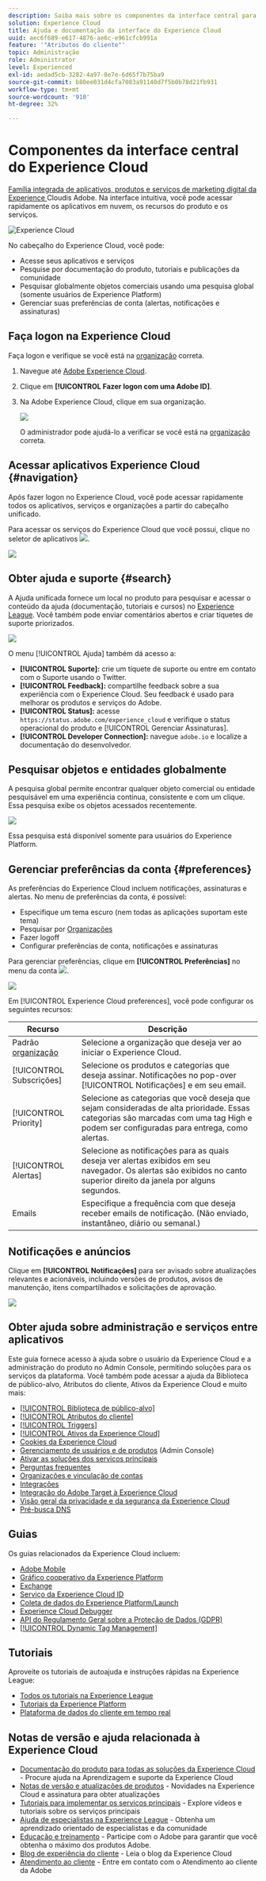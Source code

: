 ```yaml
---
description: Saiba mais sobre os componentes da interface central para o Experience Cloud. Essa ajuda inclui a administração de usuários e produtos no Admin Console, habilitando aplicativos para serviços do Experience Cloud e obter ajuda sobre a Biblioteca de público-alvo, Atributos do cliente, Ativos do Experience Cloud e muito mais.
solution: Experience Cloud
title: Ajuda e documentação da interface do Experience Cloud
uuid: aec6f689-e617-4876-ae6c-e961cfcb991a
feature: '"Atributos do cliente"'
topic: Administração
role: Administrator
level: Experienced
exl-id: aedad5cb-3282-4a97-8e7e-6d65f7b75ba9
source-git-commit: b80ee031d4cfa7083a91140d7f5b0b78d21fb931
workflow-type: tm+mt
source-wordcount: '910'
ht-degree: 32%

---
```


# Componentes da interface central do Experience Cloud

[Família integrada de aplicativos, produtos e serviços de marketing digital da Experience ](https://experience.adobe.com) Cloudis Adobe. Na interface intuitiva, você pode acessar rapidamente os aplicativos em nuvem, os recursos do produto e os serviços.

![Experience Cloud](assets/landing.png)

No cabeçalho do Experience Cloud, você pode:

* Acesse seus aplicativos e serviços
* Pesquise por documentação do produto, tutoriais e publicações da comunidade
* Pesquisar globalmente objetos comerciais usando uma pesquisa global (somente usuários de Experience Platform)
* Gerenciar suas preferências de conta (alertas, notificações e assinaturas)

## Faça logon na Experience Cloud

Faça logon e verifique se você está na [organização](admin-getting-started/organizations.md) correta.

1. Navegue até [Adobe Experience Cloud](https://experience.adobe.com).
1. Clique em **[!UICONTROL Fazer logon com uma Adobe ID]**.
1. Na Adobe Experience Cloud, clique em sua organização.

   ![](assets/organizations-menu.png)

   O administrador pode ajudá-lo a verificar se você está na [organização](admin-getting-started/organizations.md) correta.

## Acessar aplicativos Experience Cloud {#navigation}

Após fazer logon no Experience Cloud, você pode acessar rapidamente todos os aplicativos, serviços e organizações a partir do cabeçalho unificado.

Para acessar os serviços do Experience Cloud que você possui, clique no seletor de aplicativos ![](assets/menu-icon.png).

![](assets/platform-core-services.png)

## Obter ajuda e suporte {#search}

A Ajuda unificada fornece um local no produto para pesquisar e acessar o conteúdo da ajuda (documentação, tutoriais e cursos) no [Experience League](https://experienceleague.adobe.com/?lang=pt-BR#home). Você também pode enviar comentários abertos e criar tíquetes de suporte priorizados.

![](assets/search-menu.png)

O menu [!UICONTROL Ajuda] também dá acesso a:

* **[!UICONTROL Suporte]:** crie um tíquete de suporte ou entre em contato com o   Suporte usando o Twitter.
* **[!UICONTROL Feedback]:** compartilhe feedback sobre a sua experiência com o Experience Cloud. Seu feedback é usado para melhorar os produtos e serviços do Adobe.
* **[!UICONTROL Status]:** acesse  `https://status.adobe.com/experience_cloud` e verifique o status operacional do produto e  [!UICONTROL Gerenciar Assinaturas].
* **[!UICONTROL Developer Connection]:** navegue  `adobe.io` e localize a documentação do desenvolvedor.

## Pesquisar objetos e entidades globalmente

A pesquisa global permite encontrar qualquer objeto comercial ou entidade pesquisável em uma experiência contínua, consistente e com um clique. Essa pesquisa exibe os objetos acessados recentemente.

![](assets/platform-search.png)

Essa pesquisa está disponível somente para usuários do Experience Platform.

## Gerenciar preferências da conta {#preferences}

As preferências do Experience Cloud incluem notificações, assinaturas e alertas. No menu de preferências da conta, é possível:

* Especifique um tema escuro (nem todas as aplicações suportam este tema)
* Pesquisar por [Organizações](admin-getting-started/organizations.md)
* Fazer logoff
* Configurar preferências de conta, notificações e assinaturas

Para gerenciar preferências, clique em **[!UICONTROL Preferências]** no menu da conta ![](assets/preferences-icon-sm.png).

![](assets/preferences-page.png)

Em [!UICONTROL Experience Cloud preferences], você pode configurar os seguintes recursos:

| Recurso | Descrição |
|--- |--- |
| Padrão [organização](admin-getting-started/organizations.md) | Selecione a organização que deseja ver ao iniciar o Experience Cloud. |
| [!UICONTROL Subscrições] | Selecione os produtos e categorias que deseja assinar. Notificações no pop-over [!UICONTROL Notificações] e em seu email. |
| [!UICONTROL Priority] | Selecione as categorias que você deseja que sejam consideradas de alta prioridade. Essas categorias são marcadas com uma tag High e podem ser configuradas para entrega, como alertas. |
| [!UICONTROL Alertas] | Selecione as notificações para as quais deseja ver alertas exibidos em seu navegador. Os alertas são exibidos no canto superior direito da janela por alguns segundos. |
| Emails | Especifique a frequência com que deseja receber emails de notificação. (Não enviado, instantâneo, diário ou semanal.) |

## Notificações e anúncios

Clique em **[!UICONTROL Notificações]** para ser avisado sobre atualizações relevantes e acionáveis, incluindo versões de produtos, avisos de manutenção, itens compartilhados e solicitações de aprovação.

![](assets/notifications-menu-small.png)

## Obter ajuda sobre administração e serviços entre aplicativos

Este guia fornece acesso à ajuda sobre o usuário da Experience Cloud e a administração do produto no Admin Console, permitindo soluções para os serviços da plataforma. Você também pode acessar a ajuda da Biblioteca de público-alvo, Atributos do cliente, Ativos da Experience Cloud e muito mais:

* [[!UICONTROL Biblioteca de público-alvo]](audience-library/audience-library.md)
* [[!UICONTROL Atributos do cliente]](attributes/attributes.md)
* [[!UICONTROL Triggers]](activation/triggers.md)
* [[!UICONTROL Ativos da Experience Cloud]](experience-cloud-assets/experience-cloud-assets.md)
* [Cookies da Experience Cloud](cookies/cookies-privacy.md)
* [Gerenciamento de usuários e de produtos](admin-getting-started/admin-getting-started.md) (Admin Console)
* [Ativar as soluções dos serviços principais](core-services/core-services.md)
* [Perguntas frequentes](admin-getting-started/admin-getting-started.md)
* [Organizações e vinculação de contas](admin-getting-started/organizations.md)
* [Integrações](marketing-cloud-integrations.md)
* [Integração do Adobe Target à Experience Cloud](https://experienceleague.adobe.com/docs/target/using/integrate/a4t/a4t.html?lang=en)
* [Visão geral da privacidade e da segurança da Experience Cloud](assets/Adobe-Marketing-Cloud-Privacy-and-Security-Overview.pdf)
* [Pré-busca DNS](admin-getting-started/admin-getting-started.md#concept_6BC8C6856E3644F8956D7AD0A96383B7)

## Guias

Os guias relacionados da Experience Cloud incluem:

* [Adobe Mobile](https://experienceleague.adobe.com/docs/mobile-services/using/home.html?lang=en)
* [Gráfico cooperativo da Experience Platform](https://experienceleague.adobe.com/docs/device-co-op/using/home.html?lang=en)
* [Exchange](https://www.adobeexchange.com/experiencecloud)
* [Serviço da Experience Cloud ID](https://experienceleague.adobe.com/docs/id-service/using/home.html?lang=en)
* [Coleta de dados do Experience Platform/Launch](https://experienceleague.corp.adobe.com/docs/launch.html?lang=en)
* [Experience Cloud Debugger](https://experienceleague.adobe.com/docs/debugger/using/experience-cloud-debugger.html?lang=en)
* [API do Regulamento Geral sobre a Proteção de Dados (GDPR)](https://www.adobe.io/apis/experiencecloud/gdpr.html)
* [[!UICONTROL Dynamic Tag Management]](https://experienceleague.adobe.com/docs/dtm/using/dtm-home.html?lang=en)

## Tutoriais

Aproveite os tutoriais de autoajuda e instruções rápidas na Experience League:

* [Todos os tutoriais na Experience League](https://experienceleague.adobe.com/?lang=pt-BR#quick-how-tos)
* [Tutoriais da Experience Platform](https://experienceleague.adobe.com/docs/launch-learn/tutorials/overview.html?lang=en)
* [Plataforma de dados do cliente em tempo real](https://experienceleague.adobe.com/docs/platform-learn/tutorials/application-services/rtcdp/understanding-the-real-time-customer-data-platform.html?lang=en)

## Notas de versão e ajuda relacionada à Experience Cloud

* [Documentação do produto para todas as soluções da Experience Cloud](https://experienceleague.adobe.com/docs/experience-cloud/user-guides/home.html?lang=en) - Procure ajuda na Aprendizagem e suporte da Experience Cloud
* [Notas de versão e atualizações de produtos](https://experienceleague.adobe.com/docs/release-notes/experience-cloud/current.html?lang=en) - Novidades na Experience Cloud e assinatura para obter atualizações
* [Tutoriais para implementar os serviços principais](https://experienceleague.adobe.com/docs/core-services-learn/tutorials/overview.html?lang=en) - Explore vídeos e tutoriais sobre os serviços principais
* [Ajuda de especialistas na Experience League](https://experienceleague.adobe.com/?lang=pt-BR) - Obtenha um aprendizado orientado de especialistas e da comunidade
* [Educação e treinamento](https://helpx.adobe.com/br/learning.html?promoid=KAUDK)  - Participe com o Adobe para garantir que você obtenha o máximo dos produtos Adobe.
* [Blog de experiência do cliente](https://blog.adobe.com/customer-experience/) - Leia o blog da Experience Cloud
* [Atendimento ao cliente](https://experienceleague.adobe.com/?support-solution=General&amp;lang=pt-BR#support) - Entre em contato com o Atendimento ao cliente da Adobe

